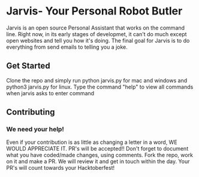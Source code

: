 # Jarvis- Your Personal Robot Butler

Jarvis is an open source Personal Assistant that works on the command line.
Right now, in its early stages of developmet, it can't do much except open websites and tell you how it's doing.
The final goal for Jarvis is to do everything from send emails to telling you a joke.

## Get Started
Clone the repo and simply run python jarvis.py for mac and windows and
python3 jarvis.py for linux.
Type the command "help" to view all commands when jarvis asks to enter command

## Contributing
### We need your help!
Even if your contribution is as little as changing a letter in a word, WE WOULD APPRECIATE IT.
PR's will be accepted!!
Don't forget to document what you have coded/made changes, using comments.
Fork the repo, work on it and make a PR. We will review it and get in touch within the day.
Your PR's will count towards your Hacktoberfest!
